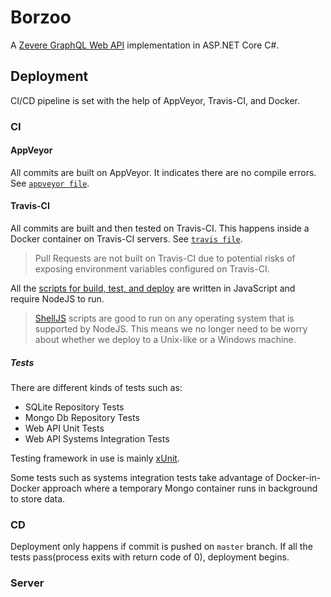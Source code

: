 # Borzoo

A [Zevere GraphQL Web API](https://github.com/Zevere/Zevere-Specs/) implementation in ASP.NET Core C#.

## Deployment

CI/CD pipeline is set with the help of AppVeyor, Travis-CI, and Docker.

### CI

#### AppVeyor

All commits are built on AppVeyor. It indicates there are no compile errors. See [`appveyor file`](./.appveyor.yml).

#### Travis-CI

All commits are built and then tested on Travis-CI. This happens inside a Docker container on Travis-CI servers. See [`travis file`](./.travis.yml).

> Pull Requests are not built on Travis-CI due to potential risks of exposing environment variables configured on Travis-CI.

All the [scripts for build, test, and deploy](./scripts) are written in JavaScript and require NodeJS to run.

> [ShellJS](https://github.com/shelljs/shelljs) scripts are good to run on any operating system that is supported by NodeJS. This means we no longer need to be worry about whether we deploy to a Unix-like or a Windows machine.

##### Tests

There are different kinds of tests such as:

- SQLite Repository Tests
- Mongo Db Repository Tests
- Web API Unit Tests
- Web API Systems Integration Tests

Testing framework in use is mainly [xUnit](https://github.com/xunit/xunit/).

Some tests such as systems integration tests take advantage of Docker-in-Docker approach where a temporary Mongo container runs in background to store data.

### CD

Deployment only happens if commit is pushed on `master` branch. If all the tests pass(process exits with return code of 0), deployment begins.

### Server

